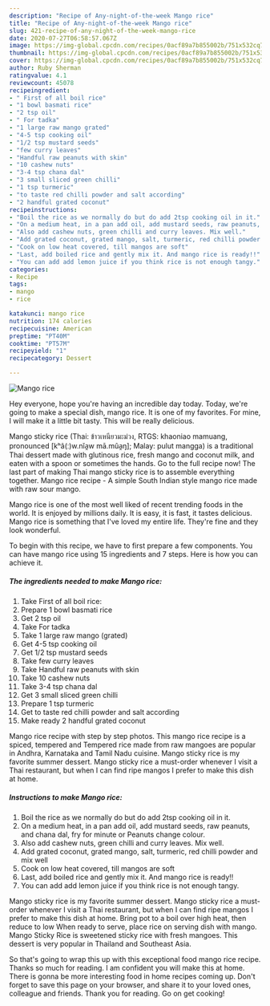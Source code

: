 ```yaml
---
description: "Recipe of Any-night-of-the-week Mango rice"
title: "Recipe of Any-night-of-the-week Mango rice"
slug: 421-recipe-of-any-night-of-the-week-mango-rice
date: 2020-07-27T06:58:57.067Z
image: https://img-global.cpcdn.com/recipes/0acf89a7b855002b/751x532cq70/mango-rice-recipe-main-photo.jpg
thumbnail: https://img-global.cpcdn.com/recipes/0acf89a7b855002b/751x532cq70/mango-rice-recipe-main-photo.jpg
cover: https://img-global.cpcdn.com/recipes/0acf89a7b855002b/751x532cq70/mango-rice-recipe-main-photo.jpg
author: Ruby Sherman
ratingvalue: 4.1
reviewcount: 45078
recipeingredient:
- " First of all boil rice"
- "1 bowl basmati rice"
- "2 tsp oil"
- " For tadka"
- "1 large raw mango grated"
- "4-5 tsp cooking oil"
- "1/2 tsp mustard seeds"
- "few curry leaves"
- "Handful raw peanuts with skin"
- "10 cashew nuts"
- "3-4 tsp chana dal"
- "3 small sliced green chilli"
- "1 tsp turmeric"
- "to taste red chilli powder and salt according"
- "2 handful grated coconut"
recipeinstructions:
- "Boil the rice as we normally do but do add 2tsp cooking oil in it."
- "On a medium heat, in a pan add oil, add mustard seeds, raw peanuts, and chana dal, fry for minute or Peanuts change colour."
- "Also add cashew nuts, green chilli and curry leaves. Mix well."
- "Add grated coconut, grated mango, salt, turmeric, red chilli powder and mix well"
- "Cook on low heat covered, till mangos are soft"
- "Last, add boiled rice and gently mix it. And mango rice is ready!!"
- "You can add add lemon juice if you think rice is not enough tangy."
categories:
- Recipe
tags:
- mango
- rice

katakunci: mango rice 
nutrition: 174 calories
recipecuisine: American
preptime: "PT40M"
cooktime: "PT57M"
recipeyield: "1"
recipecategory: Dessert

---
```



![Mango rice](https://img-global.cpcdn.com/recipes/0acf89a7b855002b/751x532cq70/mango-rice-recipe-main-photo.jpg)

Hey everyone, hope you're having an incredible day today. Today, we're going to make a special dish, mango rice. It is one of my favorites. For mine, I will make it a little bit tasty. This will be really delicious.

Mango sticky rice (Thai: ข้าวเหนียวมะม่วง, RTGS: khaoniao mamuang, pronounced [kʰâ(ː)w.nǐa̯w mā.mûa̯ŋ]; Malay: pulut mangga) is a traditional Thai dessert made with glutinous rice, fresh mango and coconut milk, and eaten with a spoon or sometimes the hands. Go to the full recipe now! The last part of making Thai mango sticky rice is to assemble everything together. Mango rice recipe - A simple South Indian style mango rice made with raw sour mango.

Mango rice is one of the most well liked of recent trending foods in the world. It is enjoyed by millions daily. It is easy, it is fast, it tastes delicious. Mango rice is something that I've loved my entire life. They're fine and they look wonderful.


To begin with this recipe, we have to first prepare a few components. You can have mango rice using 15 ingredients and 7 steps. Here is how you can achieve it.

<!--inarticleads1-->

##### The ingredients needed to make Mango rice:

1. Take  First of all boil rice:
1. Prepare 1 bowl basmati rice
1. Get 2 tsp oil
1. Take  For tadka
1. Take 1 large raw mango (grated)
1. Get 4-5 tsp cooking oil
1. Get 1/2 tsp mustard seeds
1. Take few curry leaves
1. Take Handful raw peanuts with skin
1. Take 10 cashew nuts
1. Take 3-4 tsp chana dal
1. Get 3 small sliced green chilli
1. Prepare 1 tsp turmeric
1. Get to taste red chilli powder and salt according
1. Make ready 2 handful grated coconut


Mango rice recipe with step by step photos. This mango rice recipe is a spiced, tempered and Tempered rice made from raw mangoes are popular in Andhra, Karnataka and Tamil Nadu cuisine. Mango sticky rice is my favorite summer dessert. Mango sticky rice a must-order whenever I visit a Thai restaurant, but when I can find ripe mangos I prefer to make this dish at home. 

<!--inarticleads2-->

##### Instructions to make Mango rice:

1. Boil the rice as we normally do but do add 2tsp cooking oil in it.
1. On a medium heat, in a pan add oil, add mustard seeds, raw peanuts, and chana dal, fry for minute or Peanuts change colour.
1. Also add cashew nuts, green chilli and curry leaves. Mix well.
1. Add grated coconut, grated mango, salt, turmeric, red chilli powder and mix well
1. Cook on low heat covered, till mangos are soft
1. Last, add boiled rice and gently mix it. And mango rice is ready!!
1. You can add add lemon juice if you think rice is not enough tangy.


Mango sticky rice is my favorite summer dessert. Mango sticky rice a must-order whenever I visit a Thai restaurant, but when I can find ripe mangos I prefer to make this dish at home. Bring pot to a boil over high heat, then reduce to low When ready to serve, place rice on serving dish with mango. Mango Sticky Rice is sweetened sticky rice with fresh mangoes. This dessert is very popular in Thailand and Southeast Asia. 

So that's going to wrap this up with this exceptional food mango rice recipe. Thanks so much for reading. I am confident you will make this at home. There is gonna be more interesting food in home recipes coming up. Don't forget to save this page on your browser, and share it to your loved ones, colleague and friends. Thank you for reading. Go on get cooking!
